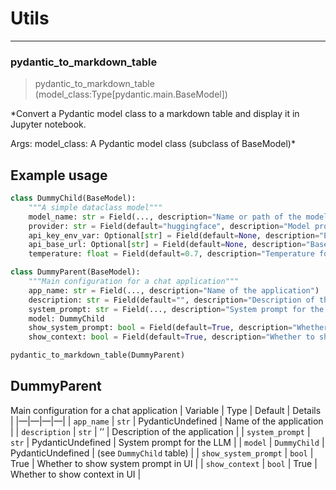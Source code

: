 # Utils


<!-- WARNING: THIS FILE WAS AUTOGENERATED! DO NOT EDIT! -->

------------------------------------------------------------------------

### pydantic_to_markdown_table

>  pydantic_to_markdown_table (model_class:Type[pydantic.main.BaseModel])

\*Convert a Pydantic model class to a markdown table and display it in
Jupyter notebook.

Args: model_class: A Pydantic model class (subclass of BaseModel)\*

## Example usage

``` python
class DummyChild(BaseModel):
    """A simple dataclass model"""
    model_name: str = Field(..., description="Name or path of the model to use") # Name
    provider: str = Field(default="huggingface", description="Model provider (huggingface, openai, etc)")
    api_key_env_var: Optional[str] = Field(default=None, description="Environment variable name for API key")
    api_base_url: Optional[str] = Field(default=None, description="Base URL for API reqeuest")
    temperature: float = Field(default=0.7, description="Temperature for generation")
```

``` python
class DummyParent(BaseModel):
    """Main configuration for a chat application"""
    app_name: str = Field(..., description="Name of the application")
    description: str = Field(default="", description="Description of the application")
    system_prompt: str = Field(..., description="System prompt for the LLM")
    model: DummyChild
    show_system_prompt: bool = Field(default=True, description="Whether to show system prompt in UI")
    show_context: bool = Field(default=True, description="Whether to show context in UI")
```

``` python
pydantic_to_markdown_table(DummyParent)
```

## DummyParent

Main configuration for a chat application | Variable | Type | Default |
Details | |—|—|—|—| | `app_name` | `str` | PydanticUndefined | Name of
the application | | `description` | `str` | ’’ | Description of the
application | | `system_prompt` | `str` | PydanticUndefined | System
prompt for the LLM | | `model` | `DummyChild` | PydanticUndefined | (see
`DummyChild` table) | | `show_system_prompt` | `bool` | True | Whether
to show system prompt in UI | | `show_context` | `bool` | True | Whether
to show context in UI |
